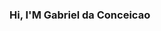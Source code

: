### Hi, I'M Gabriel da Conceicao

<!--
**StartDevOpss/StartDevOpss** is a ✨ _special_ ✨ repository because its `README.md` (this file) appears on your GitHub profile.

DevOps migration process | SRE | CLOUD

- 🔭 I’m currently working on ...
- 🌱 I’m currently learning ...
- 👯 I’m looking to collaborate on ...
- 🤔 I’m looking for help with ...
- 💬 Ask me about ...
- 📫 How to reach me: ...
- 😄 Pronouns: ...
- ⚡ Fun fact: ...
-->
